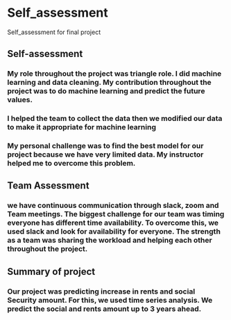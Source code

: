 # Self_assessment
Self_assessment for final project
## Self-assessment
### My role throughout the project was triangle role. I did machine learning and data cleaning. My contribution throughout the project was to do machine learning and predict the future values.
### I helped the team to collect the data then we modified our data to make it appropriate for machine learning
### My personal challenge was to find the best model for our project because we have very limited data. My instructor helped me to overcome this problem.

## Team Assessment
### we have continuous communication through slack, zoom and Team meetings. The biggest challenge for our team was timing everyone has different time availability. To overcome this, we used slack and look for availability for everyone. The strength as a team was sharing the workload and helping each other throughout the project.
## Summary of project
### Our project was predicting increase in rents and social Security amount. For this, we used time series analysis. We predict the social and rents amount up to 3 years ahead.
